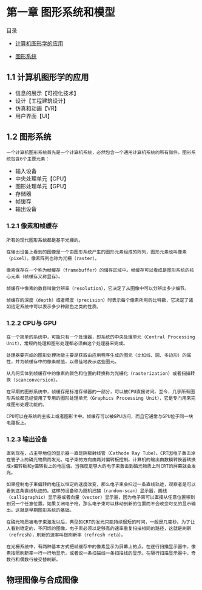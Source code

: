 # 第一章 图形系统和模型

目录

* [计算机图形学的应用](#计算机图形学的应用)

* [图形系统](#图形系统)
## 1.1 计算机图形学的应用
- 信息的展示【可视化技术】
- 设计【工程建筑设计】
- 仿真和动画【VR】
- 用户界面【UI】

## 1.2 图形系统
    一个计算机图形系统首先是一个计算机系统，必然包含一个通用计算机系统的所有部件。图形系统包含6个主要元素：
- 输入设备
- 中央处理单元【CPU】
- 图形处理单元【GPU】
- 存储器
- 帧缓存
- 输出设备

### 1.2.1 像素和帧缓存
    所有的现代图形系统都是基于光栅的。
    
    在输出设备上看到的图像是一个由图形系统产生的图形元素组成的阵列，图形元素也叫像素（pixel）。像素阵列也称为光栅（raster）。
    
    像素保存在一个称为帧缓存（framebuffer）的储存区域中。帧缓存可以看成是图形系统的核心元素（帧缓存又称显存）。
    
    帧缓存中像素的数目叫做分辨率（resolution），它决定了从图像中可以分辨出多少细节。
    
    帧缓存的深度（depth）或者精度（precision）时表示每个像素所用的比特数，它决定了诸如给定系统中可以表示多少种颜色之类的性质。

### 1.2.2 CPU与 GPU
    在一个简单的系统中，可能只有一个处理器，即系统的中央处理单元（Central Processing Unit），常规的处理和图形处理都必须由这个处理器来完成。

    处理器要完成的图形处理功能主要是获取由应用程序生成的图元（比如线、圆、多边形）的属性，并为帧缓存中的像素赋值，以最佳地表示这些图元。

    从几何实体到帧缓存中的像素的颜色和位置的转换称为光栅化（rasterization）或者扫描转换（scanconversion）。

    在早期的图形系统中，帧缓存是标准存储器的一部分，可以被CPU直接访问。至今，几乎所有图形系统都已经使用了专用的图形处理单元（Graphics Processing Unit），它是专门用来完成图形处理功能的。

    CPU可以在系统的主板上或者图形卡中。帧缓存可以被GPU访问，而且它通常与GPU位于同一块电路板上。

### 1.2.3 输出设备
    直到现在，占主导地位的显示器一直是阴极射线管（Cathode Ray Tube）。CRT因电子轰击涂在管子上的磷光物质而发光。电子束的方向由两对偏转板控制。计算机的输出由数模转换器转换成x偏转板和y偏转板上的电压值。当强度足够大的电子束轰击到磷光物质上时CRT的屏幕就会发光。

    如果控制电子束偏转的电压以恒定的速度改变，那么电子束会扫过一条直线轨迹，观察者是可以看到这条直线轨迹的。这样的设备称为随机扫描（random-scan）显示器，画线（calligraphic）显示器或者向量（vector）显示器，因为电子束可以直接从任意位置移到到另一个任意位置。如果关闭电子枪，那么电子束可以移动到新的位置而不会改变可见的显示输出。这就是早期图形系统的基础。

    在磷光物质被电子束激发以后，典型的CRT的发光只能持续很短的时间，一般是几毫秒。为了让人看到稳定的，不闪烁的图像，电子束必须以足够高的速率重复扫描相同的路径，这就是刷新（refresh），刷新的速率叫做刷新率（refresh reta）。

    在光栅系统中，有两种基本方式把帧缓存中的像素显示为屏幕上的点。在逐行扫描显示器中，像素按照刷新率一行一行地显示，或者说一条扫描线一条扫描线的显示。在隔行扫描显示器中，奇数行和偶数行被交替刷新。

## 物理图像与合成图像


